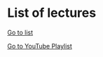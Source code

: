 # List of lectures 

[Go to list](https://docs.google.com/spreadsheets/d/1P6CvI9ZZ1OKJoBQNMOtX7Kb6RDBUGhWzBfHGhNM-Kxw/edit#gid=0)

[Go to YouTube Playlist](https://www.youtube.com/playlist?list=PLLiP5ZV4rXVm-PdhyCgqHzOmw3aGORW2E)